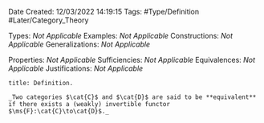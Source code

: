 <div class="topSpace"></div>

Date Created: 12/03/2022 14:19:15
Tags: #Type/Definition #Later/Category_Theory

Types: _Not Applicable_
Examples: _Not Applicable_
Constructions: _Not Applicable_
Generalizations: _Not Applicable_

Properties: _Not Applicable_
Sufficiencies: _Not Applicable_
Equivalences: _Not Applicable_
Justifications: _Not Applicable_

``` ad-Definition
title: Definition.

_Two categories $\cat{C}$ and $\cat{D}$ are said to be **equivalent** if there exists a (weakly) invertible functor $\ms{F}:\cat{C}\to\cat{D}$._

```

